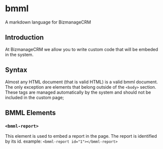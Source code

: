 # bmml
A markdown language for BizmanageCRM


## Introduction

At BizmanageCRM we allow you to write custom code that will be embeded in the system. 



## Syntax

Almost any HTML document (that is valid HTML) is a valid bmml document. The only exception are elements that belong outside of the `<body>` section. These tags are managed automatically by the system and should not be included in the custom page;


## BMML Elements


### `<bmml-report>`
This element is used to embed a report in the page. The report is identified by its id.
example:
```<bmml-report id="1"></bmml-report>```

